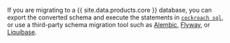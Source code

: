If you are migrating to a {{ site.data.products.core }} database, you can export the converted schema and execute the statements in [`cockroach sql`](cockroach-sql.html), or use a third-party schema migration tool such as [Alembic](alembic.html), [Flyway](flyway.html), or [Liquibase](liquibase.html).